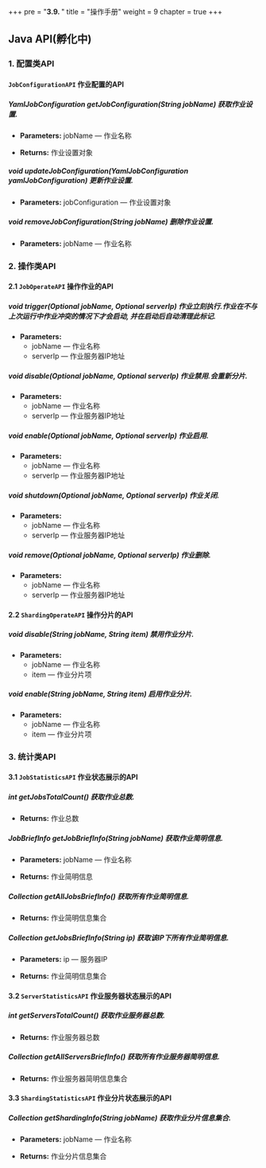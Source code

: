 +++
pre = "<b>3.9. </b>"
title = "操作手册"
weight = 9
chapter = true
+++

## Java API(孵化中)

### 1. 配置类API

#### `JobConfigurationAPI` 作业配置的API

##### YamlJobConfiguration getJobConfiguration(String jobName) 获取作业设置.

* **Parameters:** jobName — 作业名称
 
* **Returns:** 作业设置对象

##### void updateJobConfiguration(YamlJobConfiguration yamlJobConfiguration) 更新作业设置.

* **Parameters:** jobConfiguration — 作业设置对象

##### void removeJobConfiguration(String jobName) 删除作业设置.

* **Parameters:** jobName — 作业名称
 
### 2. 操作类API

#### 2.1 `JobOperateAPI` 操作作业的API

##### void trigger(Optional<String> jobName, Optional<String> serverIp) 作业立刻执行.作业在不与上次运行中作业冲突的情况下才会启动, 并在启动后自动清理此标记.

* **Parameters:**
  * jobName — 作业名称
  * serverIp — 作业服务器IP地址

##### void disable(Optional<String> jobName, Optional<String> serverIp) 作业禁用.会重新分片.

* **Parameters:**
  * jobName — 作业名称
  * serverIp — 作业服务器IP地址

##### void enable(Optional<String> jobName, Optional<String> serverIp) 作业启用.

* **Parameters:**
  * jobName — 作业名称
  * serverIp — 作业服务器IP地址

##### void shutdown(Optional<String> jobName, Optional<String> serverIp) 作业关闭.

* **Parameters:**
  * jobName — 作业名称
  * serverIp — 作业服务器IP地址

##### void remove(Optional<String> jobName, Optional<String> serverIp) 作业删除.

* **Parameters:**
  * jobName — 作业名称
  * serverIp — 作业服务器IP地址

#### 2.2 `ShardingOperateAPI` 操作分片的API

##### void disable(String jobName, String item) 禁用作业分片.

* **Parameters:**
  * jobName — 作业名称
  * item — 作业分片项

##### void enable(String jobName, String item) 启用作业分片.

* **Parameters:**
  * jobName — 作业名称
  * item — 作业分片项

### 3. 统计类API

#### 3.1 `JobStatisticsAPI` 作业状态展示的API

##### int getJobsTotalCount() 获取作业总数.

* **Returns:** 作业总数

##### JobBriefInfo getJobBriefInfo(String jobName) 获取作业简明信息.

* **Parameters:** jobName — 作业名称
 
* **Returns:** 作业简明信息

##### Collection<JobBriefInfo> getAllJobsBriefInfo() 获取所有作业简明信息.

* **Returns:** 作业简明信息集合

##### Collection<JobBriefInfo> getJobsBriefInfo(String ip) 获取该IP下所有作业简明信息.

* **Parameters:** ip — 服务器IP
 
* **Returns:** 作业简明信息集合

#### 3.2 `ServerStatisticsAPI` 作业服务器状态展示的API

##### int getServersTotalCount() 获取作业服务器总数.

* **Returns:** 作业服务器总数

##### Collection<ServerBriefInfo> getAllServersBriefInfo() 获取所有作业服务器简明信息.

* **Returns:** 作业服务器简明信息集合

#### 3.3 `ShardingStatisticsAPI` 作业分片状态展示的API

##### Collection<ShardingInfo> getShardingInfo(String jobName) 获取作业分片信息集合.

* **Parameters:** jobName — 作业名称
 
* **Returns:** 作业分片信息集合
